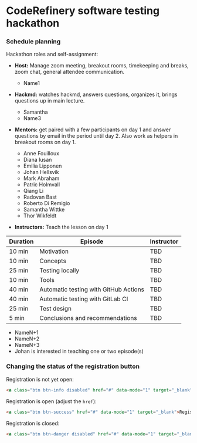 # CodeRefinery software testing hackathon

### Schedule planning

Hackathon roles and self-assignment:

- **Host:** Manage zoom meeting, breakout rooms, timekeeping and breaks,
   zoom chat, general attendee communication.
   - Name1
 - **Hackmd:** watches hackmd, answers questions, organizes it, brings questions up in main lecture.
   - Samantha
   - Name3
 - **Mentors:** get paired with a few participants on day 1 and answer questions by email in the period until day 2.
   Also work as helpers in breakout rooms on day 1.
   - Anne Fouilloux
   - Diana Iusan
   - Emilia Lipponen
   - Johan Hellsvik
   - Mark Abraham
   - Patric Holmvall
   - Qiang Li
   - Radovan Bast
   - Roberto Di Remigio
   - Samantha Wittke
   - Thor Wikfeldt

- **Instructors:** Teach the lesson on day 1

| Duration | Episode | Instructor |
| --- | --- | --- |
| 10 min | Motivation | TBD |
| 10 min | Concepts | TBD |
| 25 min | Testing locally | TBD |
| 10 min | Tools | TBD |
| 40 min | Automatic testing with GitHub Actions | TBD |
| 40 min | Automatic testing with GitLab CI | TBD |
| 25 min | Test design | TBD |
| 5 min | Conclusions and recommendations | TBD |


   - NameN+1
   - NameN+2
   - NameN+3
   - Johan is interested in teaching one or two episode(s)


### Changing the status of the registration button

Registration is not yet open:
```html
<a class="btn btn-info disabled" href="#" data-mode="1" target="_blank">Registration will open soon</a>
```

Registration is open (adjust the `href`):
```html
<a class="btn btn-success" href="#" data-mode="1" target="_blank">Register here</a>
```

Registration is closed:
```html
<a class="btn btn-danger disabled" href="#" data-mode="1" target="_blank">Registration is closed</a>
```

